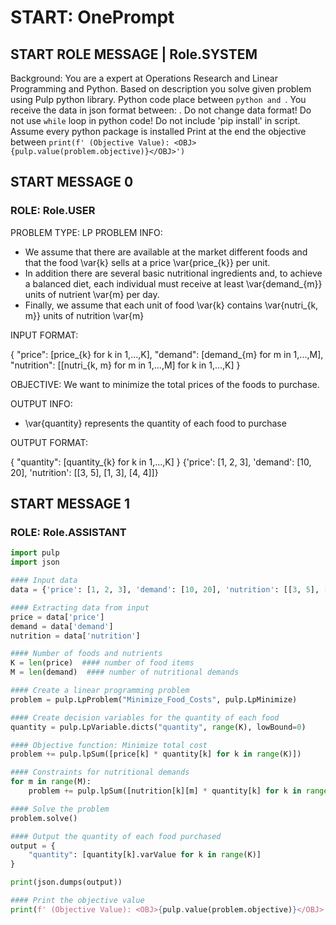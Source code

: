 # START: OnePrompt 
## START ROLE MESSAGE | Role.SYSTEM 
Background: You are a expert at Operations Research and Linear Programming and Python. Based on description you solve given problem using Pulp python library. Python code place between ```python and ```. You receive the data in json format between: <DATA></DATA>. Do not change data format! Do not use `while` loop in python code! Do not include 'pip install' in script. Assume every python package is installed Print at the end the objective between <OBJ></OBJ> `print(f' (Objective Value): <OBJ>{pulp.value(problem.objective)}</OBJ>')`  
## START MESSAGE 0 
### ROLE: Role.USER
<DESCRIPTION>
PROBLEM TYPE: LP
PROBLEM INFO:

- We assume that there are available at the market different foods and that the food \var{k} sells at a price \var{price_{k}} per unit. 
- In addition there are several basic nutritional ingredients and, to achieve a balanced diet, each individual must receive at least \var{demand_{m}} units of nutrient \var{m} per day. 
- Finally, we assume that each unit of food \var{k} contains \var{nutri_{k, m}} units of nutrition \var{m}

INPUT FORMAT:

{
	"price": [price_{k} for k in 1,...,K],
	"demand": [demand_{m} for m in 1,...,M],
	"nutrition": [[nutri_{k, m} for m in 1,...,M] for k in 1,...,K]
}


OBJECTIVE: We want to minimize the total prices of the foods to purchase.

OUTPUT INFO:

- \var{quantity} represents the quantity of each food to purchase

OUTPUT FORMAT:

{
	"quantity": [quantity_{k} for k in 1,...,K]
}
</DESCRIPTION>
<DATA>
{'price': [1, 2, 3], 'demand': [10, 20], 'nutrition': [[3, 5], [1, 3], [4, 4]]}</DATA>


## START MESSAGE 1 
### ROLE: Role.ASSISTANT
```python
import pulp
import json

#### Input data
data = {'price': [1, 2, 3], 'demand': [10, 20], 'nutrition': [[3, 5], [1, 3], [4, 4]]}

#### Extracting data from input
price = data['price']
demand = data['demand']
nutrition = data['nutrition']

#### Number of foods and nutrients
K = len(price)  #### number of food items
M = len(demand)  #### number of nutritional demands

#### Create a linear programming problem
problem = pulp.LpProblem("Minimize_Food_Costs", pulp.LpMinimize)

#### Create decision variables for the quantity of each food
quantity = pulp.LpVariable.dicts("quantity", range(K), lowBound=0)

#### Objective function: Minimize total cost
problem += pulp.lpSum([price[k] * quantity[k] for k in range(K)])

#### Constraints for nutritional demands
for m in range(M):
    problem += pulp.lpSum([nutrition[k][m] * quantity[k] for k in range(K)]) >= demand[m]

#### Solve the problem
problem.solve()

#### Output the quantity of each food purchased
output = {
    "quantity": [quantity[k].varValue for k in range(K)]
}

print(json.dumps(output))

#### Print the objective value
print(f' (Objective Value): <OBJ>{pulp.value(problem.objective)}</OBJ>')
```

